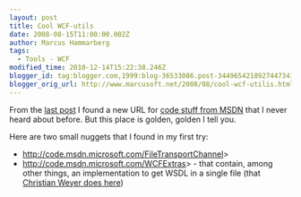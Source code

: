 ```yaml
---
layout: post
title: Cool WCF-utils
date: 2008-08-15T11:00:00.002Z
author: Marcus Hammarberg
tags:
  - Tools - WCF
modified_time: 2010-12-14T15:22:38.246Z
blogger_id: tag:blogger.com,1999:blog-36533086.post-3449654218927447341
blogger_orig_url: http://www.marcusoft.net/2008/08/cool-wcf-utilis.html
---
```



From the [last
post](http://www.marcusoft.net/2008/08/i-like-powercommands-for-visual-studio.html)
I found a new URL for [code stuff from MSDN](http://code.msdn.microsoft.com/)
that I never heard about before. But this place is golden, golden I tell
you.

Here are two small nuggets that I found in my first try:

- <http://code.msdn.microsoft.com/FileTransportChannel>>
- <http://code.msdn.microsoft.com/WCFExtras>> - that contain, among
    other things, an implementation to get WSDL in a single file (that
    [Christian Weyer does
    here](http://www.marcusoft.net/2008/08/wcf-wsdl-and-differences-from-web.html))
